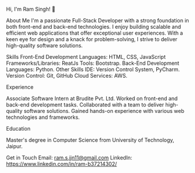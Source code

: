 Hi, I'm Ram Singh! 👋

About Me
I'm a passionate Full-Stack Developer with a strong foundation in both front-end and back-end technologies. I enjoy building scalable and efficient web applications that offer exceptional user experiences. With a keen eye for design and a knack for problem-solving, I strive to deliver high-quality software solutions.

Skills
Front-End Development
Languages: HTML, CSS, JavaScript
Frameworks/Libraries: ReatJs
Tools: Bootstrap.
Back-End Development
Languages: Python.
Other Skills
IDE: Version Control System, PyCharm.
Version Control: Git, GitHub
Cloud Services: AWS.


Experience

Associate Software Intern at Brudite Pvt. Ltd.
Worked on front-end and back-end development tasks.
Collaborated with a team to deliver high-quality software solutions.
Gained hands-on experience with various web technologies and frameworks.

Education

Master's degree in Computer Science from University of Technology, Jaipur.

Get in Touch
Email: ram.s.jjn11@gmail.com
LinkedIn: https://www.linkedin.com/in/ram-b37214302/
